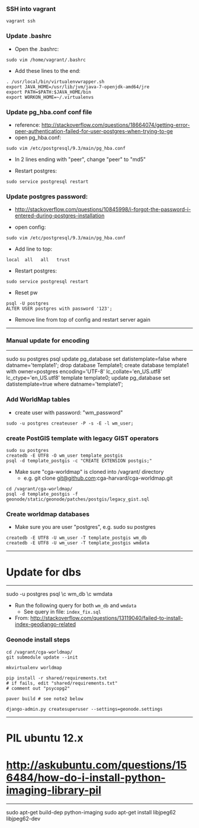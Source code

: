 
### SSH into vagrant
```
vagrant ssh
```

### Update .bashrc

- Open the .bashrc:
```
sudo vim /home/vagrant/.bashrc
```

- Add these lines to the end:
```
. /usr/local/bin/virtualenvwrapper.sh
export JAVA_HOME=/usr/lib/jvm/java-7-openjdk-amd64/jre
export PATH=$PATH:$JAVA_HOME/bin
export WORKON_HOME=~/.virtualenvs
```

### Update pg_hba.conf conf file

- reference: http://stackoverflow.com/questions/18664074/getting-error-peer-authentication-failed-for-user-postgres-when-trying-to-ge
- open pg_hba.conf:
```
sudo vim /etc/postgresql/9.3/main/pg_hba.conf
```

- In 2 lines ending with "peer", change "peer" to "md5"

- Restart postgres:
```
sudo service postgresql restart
```

### Update postgres password:

  - http://stackoverflow.com/questions/10845998/i-forgot-the-password-i-entered-during-postgres-installation

- open config:
```
sudo vim /etc/postgresql/9.3/main/pg_hba.conf
```

- Add line to top:
```
local  all   all   trust
```

- Restart postgres:
```
sudo service postgresql restart
```

- Reset pw

```
psql -U postgres
ALTER USER postgres with password '123';
```

- Remove line from top of config and restart server again


---
### Manual update for encoding
---
sudo su postgres
psql
update pg_database set datistemplate=false where datname='template1';
drop database Template1;
create database template1 with owner=postgres encoding='UTF-8' lc_collate='en_US.utf8' lc_ctype='en_US.utf8' template template0;
update pg_database set datistemplate=true where datname='template1';

### Add WorldMap tables

- create user with password: "wm_password"

```
sudo -u postgres createuser -P -s -E -l wm_user;
```

### create PostGIS template with legacy GIST operators

```
sudo su postgres
createdb -E UTF8 -O wm_user template_postgis
psql -d template_postgis -c "CREATE EXTENSION postgis;"
```

- Make sure "cga-worldmap" is cloned into /vagrant/ directory
  - e.g. git clone git@github.com:cga-harvard/cga-worldmap.git

```
cd /vagrant/cga-worldmap/
psql -d template_postgis -f geonode/static/geonode/patches/postgis/legacy_gist.sql
```

### Create worldmap databases

- Make sure you are user "postgres", e.g. sudo su postgres

```
createdb -E UTF8 -U wm_user -T template_postgis wm_db
createdb -E UTF8 -U wm_user -T template_postgis wmdata
```

---
# Update for dbs
---
sudo -u postgres psql
\c wm_db
\c wmdata

- Run the following query for both ```wm_db``` and ```wmdata```
  - See query in file: ```index_fix.sql```
- From: http://stackoverflow.com/questions/13119040/failed-to-install-index-geodjango-related



### Geonode install steps

```
cd /vagrant/cga-worldmap/
git submodule update --init

mkvirtualenv worldmap

pip install -r shared/requirements.txt
# if fails, edit "shared/requirements.txt"
# comment out "psycopg2"

paver build # see note2 below

django-admin.py createsuperuser --settings=geonode.settings
```


---
# PIL ubuntu 12.x
# http://askubuntu.com/questions/156484/how-do-i-install-python-imaging-library-pil
---
sudo apt-get build-dep python-imaging
sudo apt-get install libjpeg62 libjpeg62-dev

